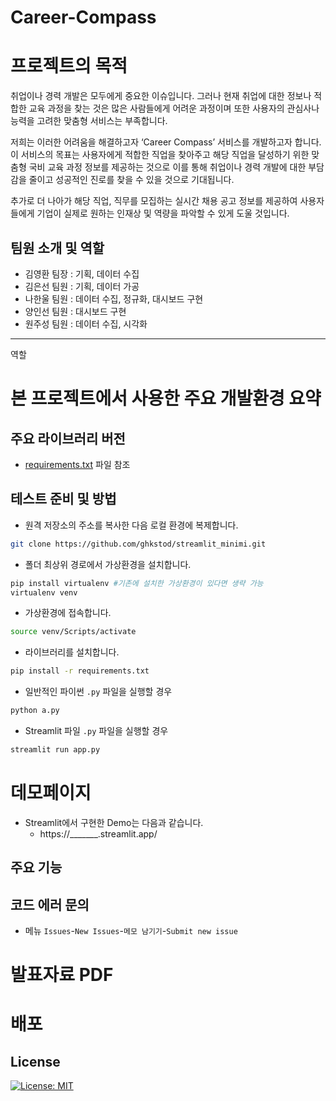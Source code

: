 # Career-Compass

# 프로젝트의 목적
취업이나 경력 개발은 모두에게 중요한 이슈입니다.
그러나 현재 취업에 대한 정보나 적합한 교육 과정을 찾는 것은 많은 사람들에게 어려운 과정이며 또한 사용자의 관심사나 능력을 고려한 맞춤형 서비스는 부족합니다.

저희는 이러한 어려움을 해결하고자 ‘Career Compass’ 서비스를 개발하고자 합니다. 이 서비스의 목표는 사용자에게 적합한 직업을 찾아주고 해당 직업을 달성하기 위한 맞춤형 국비 교육 과정 정보를 제공하는 것으로 이를 통해 취업이나 경력 개발에 대한 부담감을 줄이고 성공적인 진로를 찾을 수 있을 것으로 기대됩니다.

추가로 더 나아가 해당 직업, 직무를 모집하는 실시간 채용 공고 정보를 제공하여 사용자들에게 기업이 실제로 원하는 인재상 및 역량을 파악할 수 있게 도울 것입니다.


## 팀원 소개 및 역할
- 김영환 팀장 : 기획, 데이터 수집
- 김은선 팀원 : 기획, 데이터 가공
- 나한울 팀원 : 데이터 수집, 정규화, 대시보드 구현
- 양인선 팀원 : 대시보드 구현
- 원주성 팀원 : 데이터 수집, 시각화

---
역할


# 본 프로젝트에서 사용한 주요 개발환경 요약


## 주요 라이브러리 버전
  + [requirements.txt](requirements.txt) 파일 참조

## 테스트 준비 및 방법
- 원격 저장소의 주소를 복사한 다음 로컬 환경에 복제합니다.

```bash
git clone https://github.com/ghkstod/streamlit_minimi.git 
```

- 폴더 최상위 경로에서 가상환경을 설치합니다.

```bash
pip install virtualenv #기존에 설치한 가상환경이 있다면 생략 가능
virtualenv venv
```

- 가상환경에 접속합니다.
```bash
source venv/Scripts/activate
```

- 라이브러리를 설치합니다.
```bash
pip install -r requirements.txt
```

- 일반적인 파이썬 `.py` 파일을 실행할 경우
```bash
python a.py
```

- Streamlit 파일 `.py` 파일을 실행할 경우
```bash
streamlit run app.py
```

# 데모페이지
- Streamlit에서 구현한 Demo는 다음과 같습니다.
  + https://_______.streamlit.app/

 ## 주요 기능


## 코드 에러 문의 
- 메뉴 `Issues`-`New Issues`-`메모 남기기`-`Submit new issue`


# 발표자료 PDF 


# 배포



## License
[![License: MIT](https://img.shields.io/badge/License-MIT-yellow.svg)](https://opensource.org/licenses/MIT)
